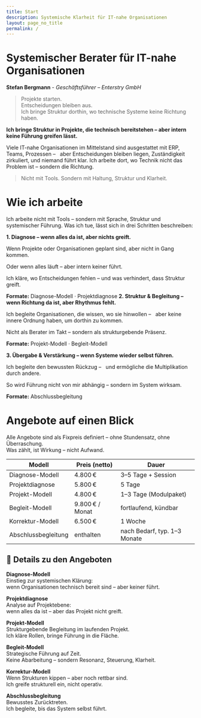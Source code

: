 ```yaml
---
title: Start
description: Systemische Klarheit für IT-nahe Organisationen
layout: page_no_title
permalink: /
---
```


# Systemischer Berater für IT-nahe Organisationen  

**Stefan Bergmann** - _Geschäftsführer – Enterstry GmbH_

> Projekte starten.  
> Entscheidungen bleiben aus.  
> Ich bringe Struktur dorthin, wo technische Systeme keine Richtung haben.


**​Ich bringe Struktur in Projekte, die technisch bereitstehen – aber intern keine Führung greifen lässt.**

Viele IT-nahe Organisationen im Mittelstand sind ausgestattet mit ERP, Teams, Prozessen –  
aber Entscheidungen bleiben liegen, Zuständigkeit zirkuliert, und niemand führt klar.
Ich arbeite dort, wo Technik nicht das Problem ist – sondern die Richtung.

> Nicht mit Tools. Sondern mit Haltung, Struktur und Klarheit.​

# Wie ich arbeite

Ich arbeite nicht mit Tools – sondern mit Sprache, Struktur und systemischer Führung.
Was ich tue, lässt sich in drei Schritten beschreiben:

**1. Diagnose – wenn alles da ist, aber nichts greift.**

Wenn Projekte oder Organisationen geplant sind,
aber nicht in Gang kommen.  

Oder wenn alles läuft – aber intern keiner führt.

Ich kläre, wo Entscheidungen fehlen – und was verhindert, dass Struktur greift.  

**Formate:** Diagnose-Modell · Projektdiagnose
​
**2. Struktur & Begleitung – wenn Richtung da ist, aber Rhythmus fehlt.**

Ich begleite Organisationen, die wissen, wo sie hinwollen –  
aber keine innere Ordnung haben, um dorthin zu kommen.

Nicht als Berater im Takt – sondern als strukturgebende Präsenz.  

**Formate:** Projekt-Modell · Begleit-Modell

**3. Übergabe & Verstärkung – wenn Systeme wieder selbst führen.**

Ich begleite den bewussten Rückzug –  
und ermögliche die Multiplikation durch andere.

So wird Führung nicht von mir abhängig – sondern im System wirksam.  

**Formate:** Abschlussbegleitung

# Angebote auf einen Blick

Alle Angebote sind als Fixpreis definiert – ohne Stundensatz, ohne Überraschung.  
Was zählt, ist Wirkung – nicht Aufwand.

| Modell              | Preis (netto)       | Dauer                        |
|---------------------|---------------------|------------------------------|
| Diagnose-Modell     | 4.800 €             | 3–5 Tage + Session           |
| Projektdiagnose     | 5.800 €             | 5 Tage                       |
| Projekt-Modell      | 4.800 €             | 1–3 Tage (Modulpaket)        |
| Begleit-Modell      | 9.800 € / Monat     | fortlaufend, kündbar         |
| Korrektur-Modell    | 6.500 €             | 1 Woche                      |
| Abschlussbegleitung | enthalten           | nach Bedarf, typ. 1–3 Monate |

## 🔎 Details zu den Angeboten

**Diagnose-Modell**  
Einstieg zur systemischen Klärung:  
wenn Organisationen technisch bereit sind – aber keiner führt.

**Projektdiagnose**  
Analyse auf Projektebene:  
wenn alles da ist – aber das Projekt nicht greift.

**Projekt-Modell**  
Strukturgebende Begleitung im laufenden Projekt.  
Ich kläre Rollen, bringe Führung in die Fläche.

**Begleit-Modell**  
Strategische Führung auf Zeit.  
Keine Abarbeitung – sondern Resonanz, Steuerung, Klarheit.

**Korrektur-Modell**  
Wenn Strukturen kippen – aber noch rettbar sind.  
Ich greife strukturell ein, nicht operativ.

**Abschlussbegleitung**  
Bewusstes Zurücktreten.  
Ich begleite, bis das System selbst führt.